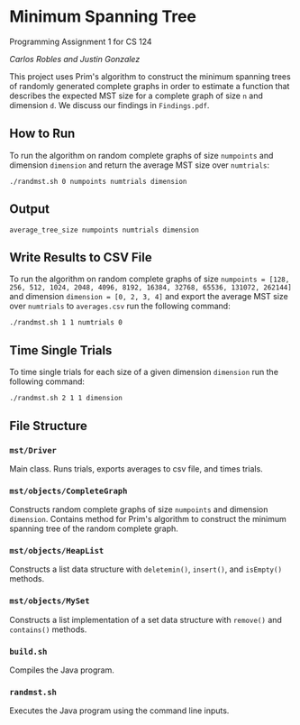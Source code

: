 # Minimum Spanning Tree

Programming Assignment 1 for CS 124

*Carlos Robles and Justin Gonzalez*

This project uses Prim's algorithm to construct the minimum spanning trees of randomly generated complete graphs in order to estimate a function that describes the expected MST size for a complete graph of size `n` and dimension `d`. We discuss our findings in `Findings.pdf`.

## How to Run

To run the algorithm on random complete graphs of size `numpoints` and dimension `dimension` and return the average MST size over `numtrials`:

```./randmst.sh 0 numpoints numtrials dimension```

## Output

```average_tree_size numpoints numtrials dimension```

## Write Results to CSV File

To run the algorithm on random complete graphs of size `numpoints = [128, 256, 512, 1024, 2048, 4096, 8192, 16384, 32768, 65536, 131072, 262144]` and dimension `dimension = [0, 2, 3, 4]` and export the average MST size over `numtrials` to `averages.csv` run the following command:

```./randmst.sh 1 1 numtrials 0```

## Time Single Trials 

To time single trials for each size of a given dimension `dimension` run the following command:

```./randmst.sh 2 1 1 dimension```

## File Structure

### `mst/Driver`

Main class. Runs trials, exports averages to csv file, and times trials.

### `mst/objects/CompleteGraph`

Constructs random complete graphs of size `numpoints` and dimension `dimension`. Contains method for Prim's algorithm to construct the minimum spanning tree of the random complete graph. 

### `mst/objects/HeapList`

Constructs a list data structure with `deletemin()`, `insert()`, and `isEmpty()` methods.

### `mst/objects/MySet`

Constructs a list implementation of a set data structure with `remove()` and `contains()` methods.

### `build.sh`

Compiles the Java program.

### `randmst.sh`

Executes the Java program using the command line inputs.
